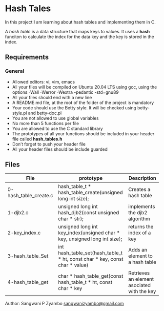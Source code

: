 # Hash Tales
In this project I am learning about hash tables and implementing them in C.

A _hash table_ is a data structure that maps keys to values. It uses a __hash__ funciton to calculate the index for the data key and the key is stored in the index.

## Requirements
### General
* Allowed editors: vi, vim, emacs
* All your files will be compiled on Ubuntu 20.04 LTS using gcc, using the options -Wall -Werror -Wextra -pedantic -std=gnu89
* All your files should end with a new line
* A README.md file, at the root of the folder of the project is mandatory
* Your code should use the Betty style. It will be checked using betty-style.pl and betty-doc.pl
* You are not allowed to use global variables
* No more than 5 functions per file
* You are allowed to use the C standard library
* The prototypes of all your functions should be included in your header file called __hash_tables.h__
* Don’t forget to push your header file
* All your header files should be include guarded

## Files
|File		       |prototype                                                                |Description     	             |
|----------------------|-------------------------------------------------------------------------|-----------------------------------|
|0-hash_table_create.c |hash_table_t * hash_table_create(unsigned long int size);                |Creates a hash table               |
|1-djb2.c              |unsigned long int hash_djb2(const unsigned char * str);                  |implements the djb2 algorithm      |
|2-key_index.c	       |unsigned long int key_index(unsigned char * key, unsigned long int size);|returns the index of a key         |
|3-hash_table_Set      |int hash_table_set(hash_table_t * ht, const char * key, const char * value)| Adds an element to a hash table |
|4-hash_table_get      |char * hash_table_get(const hash_table_t * ht, const char * key      | Retrieves an element asociated with the key|

Author: Sangwani P Zyambo <sangwanizyambo@gmail.com>
